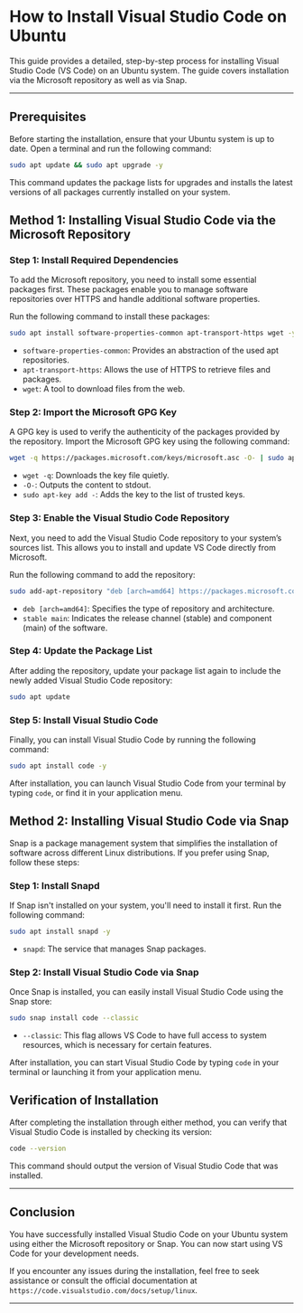 # How to Install Visual Studio Code on Ubuntu

This guide provides a detailed, step-by-step process for installing Visual Studio Code (VS Code) on an Ubuntu system. The guide covers installation via the Microsoft repository as well as via Snap.

---

## Prerequisites

Before starting the installation, ensure that your Ubuntu system is up to date. Open a terminal and run the following command:

```bash
sudo apt update && sudo apt upgrade -y
```

This command updates the package lists for upgrades and installs the latest versions of all packages currently installed on your system.

## Method 1: Installing Visual Studio Code via the Microsoft Repository

### Step 1: Install Required Dependencies

To add the Microsoft repository, you need to install some essential packages first. These packages enable you to manage software repositories over HTTPS and handle additional software properties.

Run the following command to install these packages:

```bash
sudo apt install software-properties-common apt-transport-https wget -y
```

- `software-properties-common`: Provides an abstraction of the used apt repositories.
- `apt-transport-https`: Allows the use of HTTPS to retrieve files and packages.
- `wget`: A tool to download files from the web.

### Step 2: Import the Microsoft GPG Key

A GPG key is used to verify the authenticity of the packages provided by the repository. Import the Microsoft GPG key using the following command:

```bash
wget -q https://packages.microsoft.com/keys/microsoft.asc -O- | sudo apt-key add -
```

- `wget -q`: Downloads the key file quietly.
- `-O-`: Outputs the content to stdout.
- `sudo apt-key add -`: Adds the key to the list of trusted keys.

### Step 3: Enable the Visual Studio Code Repository

Next, you need to add the Visual Studio Code repository to your system’s sources list. This allows you to install and update VS Code directly from Microsoft.

Run the following command to add the repository:

```bash
sudo add-apt-repository "deb [arch=amd64] https://packages.microsoft.com/repos/vscode stable main"
```

- `deb [arch=amd64]`: Specifies the type of repository and architecture.
- `stable main`: Indicates the release channel (stable) and component (main) of the software.

### Step 4: Update the Package List

After adding the repository, update your package list again to include the newly added Visual Studio Code repository:

```bash
sudo apt update
```

### Step 5: Install Visual Studio Code

Finally, you can install Visual Studio Code by running the following command:

```bash
sudo apt install code -y
```

After installation, you can launch Visual Studio Code from your terminal by typing `code`, or find it in your application menu.

## Method 2: Installing Visual Studio Code via Snap

Snap is a package management system that simplifies the installation of software across different Linux distributions. If you prefer using Snap, follow these steps:

### Step 1: Install Snapd

If Snap isn't installed on your system, you'll need to install it first. Run the following command:

```bash
sudo apt install snapd -y
```

- `snapd`: The service that manages Snap packages.

### Step 2: Install Visual Studio Code via Snap

Once Snap is installed, you can easily install Visual Studio Code using the Snap store:

```bash
sudo snap install code --classic
```

- `--classic`: This flag allows VS Code to have full access to system resources, which is necessary for certain features.

After installation, you can start Visual Studio Code by typing `code` in your terminal or launching it from your application menu.

## Verification of Installation

After completing the installation through either method, you can verify that Visual Studio Code is installed by checking its version:

```bash
code --version
```

This command should output the version of Visual Studio Code that was installed.

---

## Conclusion

You have successfully installed Visual Studio Code on your Ubuntu system using either the Microsoft repository or Snap. You can now start using VS Code for your development needs.

If you encounter any issues during the installation, feel free to seek assistance or consult the official documentation at `https://code.visualstudio.com/docs/setup/linux`.

---

